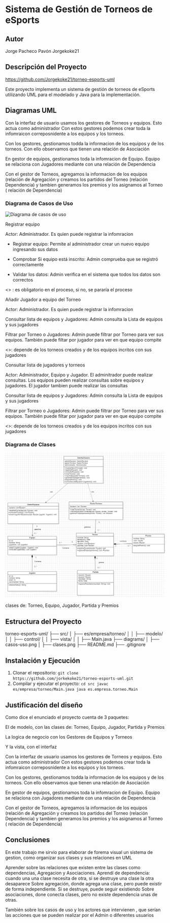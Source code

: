 # Sistema de Gestión de Torneos de eSports

## Autor
Jorge Pacheco Pavón
Jorgekoke21

## Descripción del Proyecto

https://github.com/Jorgekoke21/torneo-esports-uml

Este proyecto implementa un sistema de gestión de torneos de eSports
utilizando UML para el modelado y Java para la implementación.



## Diagramas UML

Con la interfaz de usuario usamos los gestores de Torneos y equipos. Esto actua como administrador
Con estos gestores podemos crear toda la infomraicon correposnidente a los equipos y los torneos. 

Con los gestores, gestionamos todda la informacion de los equipos y de los torneos. Con ello observamos que tienen una relación de Asociación

En gestor de equipos, gestionamos toda la infomracion de Equipo. Equipo se relaciona con Jugadores mediante con una relación de Dependencia

Con el gestor de Torneos, agregamos la informacion de los equipos (relación de Agregación y creamos los partidos del Torneo (relación Dependencia)
y tambien generamos los premios y los asignamos al Torneo ( relación de Dependencia)




### Diagrama de Casos de Uso
![Diagrama de casos de uso](diagrams/usecase.png)


Registrar equipo

Actor: Administrador. Es quien puede registrar la infomracion

- Registrar equipo: Permite al administrador crear un nuevo equipo ingresando sus datos

- Comprobar Si equipo está inscrito: Admin comprueba que se registró correctamente

- Validar los datos: Admin verifica en el sistema que todos los datos son correctos 

<<include>> : es obligatorio en el proceso, si no, se pararía el proceso 


Añadir Jugador a equipo del Torneo

Actor: Administrador. Es quien puede registrar la infomracion
	
Consultar lista de equipos y Jugadores: Admin consulta la Lista de equipos y sus jugadores

Filtrar por Torneo o Jugadores: Admin puede filtrar por Torneo para ver sus equipos.
				También puede filtar por jugador para ver en que equipo compite

<<Extend>>: depende de los torneos creados y de los equipos incritos con sus jugadores



Consultar lista de jugadores y torneos

Actor: Administrador, Equipo y Jugador. El adminitrador puede realizar consultas. Los equipos pueden realizar consultas sobre 
equipos y jugadores. El jugador tambien puede realizar las consultas

Consultar lista de equipos y Jugadores: Admin consulta la Lista de equipos y sus jugadores

Filtrar por Torneo o Jugadores: Admin puede filtrar por Torneo para ver sus equipos.
				También puede filtar por jugador para ver en que equipo compite

<<Extend>>: depende de los torneos creados y de los equipos incritos con sus jugadores





### Diagrama de Clases
![Diagrama de clases](diagrams/clases.png)


clases de: Torneo, Equipo, Jugador, Partida y Premios



## Estructura del Proyecto
torneo-esports-uml/ ├── src/
│ ├── es/empresa/torneo/
│ │ ├── modelo/
│ │ ├── control/
│ │ ├── vista/
│ │ ├── Main.java
├── diagrams/
│ ├── casos-uso.png
│ ├── clases.png
├── README.md
├── .gitignore


## Instalación y Ejecución
1. Clonar el repositorio:
`git clone https://github.com/jorkekoke21/torneo-esports-uml.git`
2. Compilar y ejecutar el proyecto:
`cd src javac es/empresa/torneo/Main.java java es.empresa.torneo.Main`



## Justificación del diseño

Como dice el enunciado el proyecto cuenta de 3 paquetes:

El de modelo, con las clases de: Torneo, Equipo, Jugador, Partida y Premios

La logica de negocio con los Gestores de Equipos y Torneos

Y la vista, con el interfaz


Con la interfaz de usuario usamos los gestores de Torneos y equipos. Esto actua como administrador
Con estos gestores podemos crear toda la infomraicon correposnidente a los equipos y los torneos. 

Con los gestores, gestionamos todda la informacion de los equipos y de los torneos. Con ello observamos que tienen una relación de Asociación

En gestor de equipos, gestionamos toda la infomracion de Equipo. Equipo se relaciona con Jugadores mediante con una relación de Dependencia

Con el gestor de Torneos, agregamos la informacion de los equipos (relación de Agregación y creamos los partidos del Torneo (relación Dependencia)
y tambien generamos los premios y los asignamos al Torneo ( relación de Dependencia)



## Conclusiones

En este trabajo me sirvio para elaborar de forema visual un sistema de gestion, como organizar sus clases y sus relaciones en UML

Aprender sobre las relaciones que existen entre las clases como dependencias, Agregacion y Asociaciones.
Aprendí de dependencia: cuando una una clase necesita de otra, si se destruye una clase la otra desaparece
Sobre agregación, donde agrega una clase, pero puede existir de forma independiente. Si se destruye, puede seguir existiendo
Sobre asociaciones, done conecta clases, pero no existe dependencia unas de otras.

También sobre los casos de uso y los actores que intervienen , que serían las acciones que se pueden realizar por el Admin o diferentes usuarios
